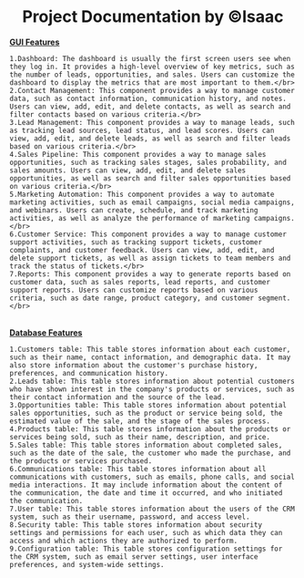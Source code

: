 <center><h1>Project Documentation by &copyIsaac</h1></center>
<u><b>GUI Features</b></u>
</br>

    1.Dashboard: The dashboard is usually the first screen users see when they log in. It provides a high-level overview of key metrics, such as the number of leads, opportunities, and sales. Users can customize the dashboard to display the metrics that are most important to them.</br>
    2.Contact Management: This component provides a way to manage customer data, such as contact information, communication history, and notes. Users can view, add, edit, and delete contacts, as well as search and filter contacts based on various criteria.</br>
    3.Lead Management: This component provides a way to manage leads, such as tracking lead sources, lead status, and lead scores. Users can view, add, edit, and delete leads, as well as search and filter leads based on various criteria.</br>
    4.Sales Pipeline: This component provides a way to manage sales opportunities, such as tracking sales stages, sales probability, and sales amounts. Users can view, add, edit, and delete sales opportunities, as well as search and filter sales opportunities based on various criteria.</br>
    5.Marketing Automation: This component provides a way to automate marketing activities, such as email campaigns, social media campaigns, and webinars. Users can create, schedule, and track marketing activities, as well as analyze the performance of marketing campaigns.</br>
    6.Customer Service: This component provides a way to manage customer support activities, such as tracking support tickets, customer complaints, and customer feedback. Users can view, add, edit, and delete support tickets, as well as assign tickets to team members and track the status of tickets.</br>
    7.Reports: This component provides a way to generate reports based on customer data, such as sales reports, lead reports, and customer support reports. Users can customize reports based on various criteria, such as date range, product category, and customer segment.</br>
</br>
<u><b>Database Features</b></u>
</br>

    1.Customers table: This table stores information about each customer, such as their name, contact information, and demographic data. It may also store information about the customer's purchase history, preferences, and communication history.
    2.Leads table: This table stores information about potential customers who have shown interest in the company's products or services, such as their contact information and the source of the lead.
    3.Opportunities table: This table stores information about potential sales opportunities, such as the product or service being sold, the estimated value of the sale, and the stage of the sales process.
    4.Products table: This table stores information about the products or services being sold, such as their name, description, and price.
    5.Sales table: This table stores information about completed sales, such as the date of the sale, the customer who made the purchase, and the products or services purchased.
    6.Communications table: This table stores information about all communications with customers, such as emails, phone calls, and social media interactions. It may include information about the content of the communication, the date and time it occurred, and who initiated the communication.
    7.User table: This table stores information about the users of the CRM system, such as their username, password, and access level.
    8.Security table: This table stores information about security settings and permissions for each user, such as which data they can access and which actions they are authorized to perform.
    9.Configuration table: This table stores configuration settings for the CRM system, such as email server settings, user interface preferences, and system-wide settings.



